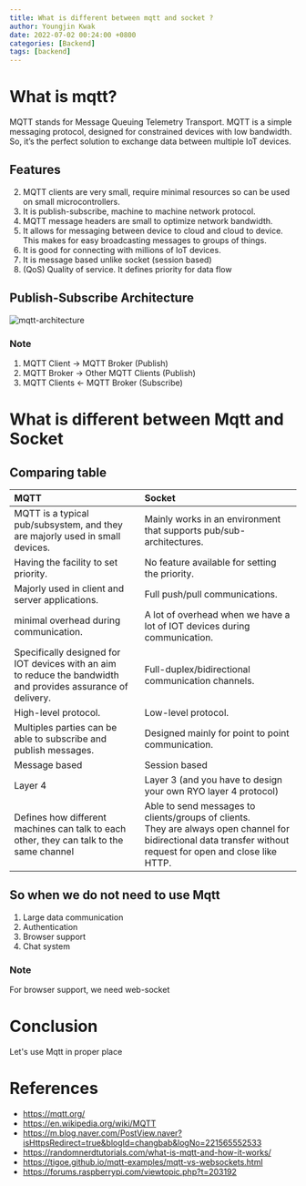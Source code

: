 ```yaml
---
title: What is different between mqtt and socket ?
author: Youngjin Kwak
date: 2022-07-02 00:24:00 +0800
categories: [Backend]
tags: [backend]
---
```

# What is mqtt?
MQTT stands for Message Queuing Telemetry Transport. MQTT is a simple messaging protocol, designed for constrained devices with low bandwidth. So, it’s the perfect solution to exchange data between multiple IoT devices.

## Features
2. MQTT clients are very small, require minimal resources so can be used on small microcontrollers.
3. It is publish-subscribe, machine to machine network protocol.
4. MQTT message headers are small to optimize network bandwidth.
5. It allows for messaging between device to cloud and cloud to device. This makes for easy broadcasting messages to groups of things.
6. It is good for connecting with millions of IoT devices.
7. It is message based unlike socket (session based)
8. (QoS) Quality of service. It defines priority for data flow

## Publish-Subscribe Architecture
![mqtt-architecture](https://mqtt.org/assets/img/mqtt-publish-subscribe.png)

### Note
1. MQTT Client -> MQTT Broker (Publish)
2. MQTT Broker -> Other MQTT Clients (Publish)
3. MQTT Clients <- MQTT Broker (Subscribe)

# What is different between Mqtt and Socket
## Comparing table

| MQTT                                                                                                              | Socket                                                                                                                                                             |
|:------------------------------------------------------------------------------------------------------------------|:-------------------------------------------------------------------------------------------------------------------------------------------------------------------|
| MQTT is a typical pub/subsystem, and they are majorly used in small devices.                                      | Mainly works in an environment that supports pub/sub-architectures.                                                                                                |
| Having the facility to set priority.                                                                              | No feature available for setting the priority.                                                                                                                     |
| Majorly used in client and server applications.                                                                   | Full push/pull communications.                                                                                                                                     |
| minimal overhead during communication.                                                                            | A lot of overhead when we have a lot of IOT devices during communication.                                                                                          |
| Specifically designed for IOT devices with an aim<br> to reduce the bandwidth and provides assurance of delivery. | Full-duplex/bidirectional communication channels.                                                                                                                  |
| High-level protocol.                                                                                              | Low-level protocol.                                                                                                                                                |
| Multiples parties can be able to subscribe and publish messages.                                                  | Designed mainly for point to point communication.                                                                                                                  |
| Message based                                                                                                     | Session based                                                                                                                                                      |
| Layer 4                                                                                                           | Layer 3 (and you have to design your own RYO layer 4 protocol)                                                                                                     |
| Defines how different machines can talk to each other, they can talk to the same channel                          | Able to send messages to clients/groups of clients.<br> They are always open channel for bidirectional data transfer without request for open and close like HTTP. |

## So when we do not need to use Mqtt
1. Large data communication
2. Authentication
3. Browser support
4. Chat system

### Note
For browser support, we need web-socket

# Conclusion
Let's use Mqtt in proper place


# References
- https://mqtt.org/
- https://en.wikipedia.org/wiki/MQTT
- https://m.blog.naver.com/PostView.naver?isHttpsRedirect=true&blogId=changbab&logNo=221565552533
- https://randomnerdtutorials.com/what-is-mqtt-and-how-it-works/
- https://tigoe.github.io/mqtt-examples/mqtt-vs-websockets.html
- https://forums.raspberrypi.com/viewtopic.php?t=203192
